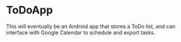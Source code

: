 # ToDoApp
This will eventually be an Android app that stores a ToDo list, and can interface with Google Calendar to schedule and export tasks.
